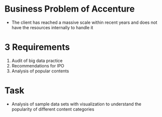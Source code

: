 # Business Problem of Accenture
- The client has reached a massive scale within recent years and does not have the resources internally to handle it

# 3 Requirements 
1. Audit of big data practice
2. Recommendations for IPO
3. Analysis of popular contents

# Task
- Analysis of sample data sets with visualization to understand the popularity of different content categories
